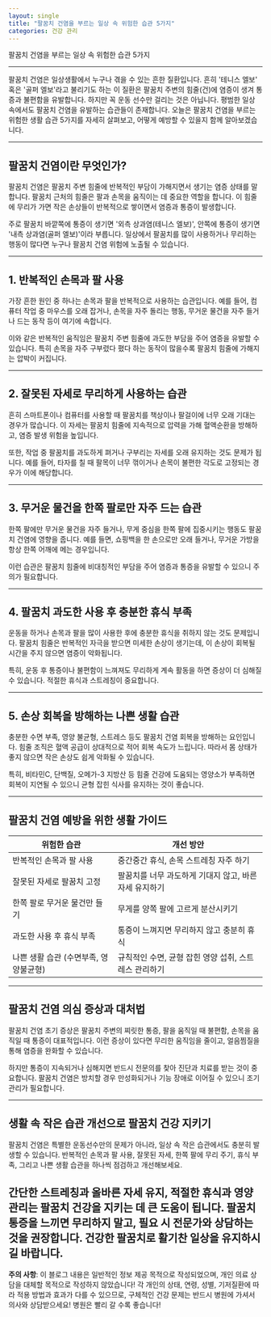 ```yaml
---
layout: single
title: "팔꿈치 건염을 부르는 일상 속 위험한 습관 5가지"
categories: 건강 관리
---
```

팔꿈치 건염을 부르는 일상 속 위험한 습관 5가지

---

팔꿈치 건염은 일상생활에서 누구나 겪을 수 있는 흔한 질환입니다. 흔히 '테니스 엘보' 혹은 '골퍼 엘보'라고 불리기도 하는 이 질환은 팔꿈치 주변의 힘줄(건)에 염증이 생겨 통증과 불편함을 유발합니다. 하지만 꼭 운동 선수만 걸리는 것은 아닙니다. 평범한 일상 속에서도 팔꿈치 건염을 유발하는 습관들이 존재합니다. 오늘은 팔꿈치 건염을 부르는 위험한 생활 습관 5가지를 자세히 살펴보고, 어떻게 예방할 수 있을지 함께 알아보겠습니다.

---

## 팔꿈치 건염이란 무엇인가?

팔꿈치 건염은 팔꿈치 주변 힘줄에 반복적인 부담이 가해지면서 생기는 염증 상태를 말합니다. 팔꿈치 근처의 힘줄은 팔과 손목을 움직이는 데 중요한 역할을 합니다. 이 힘줄에 무리가 가면 작은 손상들이 반복적으로 쌓이면서 염증과 통증이 발생합니다.

주로 팔꿈치 바깥쪽에 통증이 생기면 '외측 상과염(테니스 엘보)', 안쪽에 통증이 생기면 '내측 상과염(골퍼 엘보)'이라 부릅니다. 일상에서 팔꿈치를 많이 사용하거나 무리하는 행동이 많다면 누구나 팔꿈치 건염 위험에 노출될 수 있습니다.

---

## 1. 반복적인 손목과 팔 사용

가장 흔한 원인 중 하나는 손목과 팔을 반복적으로 사용하는 습관입니다. 예를 들어, 컴퓨터 작업 중 마우스를 오래 잡거나, 손목을 자주 돌리는 행동, 무거운 물건을 자주 들거나 드는 동작 등이 여기에 속합니다. 

이와 같은 반복적인 움직임은 팔꿈치 주변 힘줄에 과도한 부담을 주어 염증을 유발할 수 있습니다. 특히 손목을 자주 구부렸다 폈다 하는 동작이 많을수록 팔꿈치 힘줄에 가해지는 압박이 커집니다.

---

## 2. 잘못된 자세로 무리하게 사용하는 습관

흔히 스마트폰이나 컴퓨터를 사용할 때 팔꿈치를 책상이나 팔걸이에 너무 오래 기대는 경우가 많습니다. 이 자세는 팔꿈치 힘줄에 지속적으로 압력을 가해 혈액순환을 방해하고, 염증 발생 위험을 높입니다. 

또한, 작업 중 팔꿈치를 과도하게 펴거나 구부리는 자세를 오래 유지하는 것도 문제가 됩니다. 예를 들어, 타자를 칠 때 팔목이 너무 꺾이거나 손목이 불편한 각도로 고정되는 경우가 이에 해당합니다.

---

## 3. 무거운 물건을 한쪽 팔로만 자주 드는 습관

한쪽 팔에만 무거운 물건을 자주 들거나, 무게 중심을 한쪽 팔에 집중시키는 행동도 팔꿈치 건염에 영향을 줍니다. 예를 들면, 쇼핑백을 한 손으로만 오래 들거나, 무거운 가방을 항상 한쪽 어깨에 메는 경우입니다.

이런 습관은 팔꿈치 힘줄에 비대칭적인 부담을 주어 염증과 통증을 유발할 수 있으니 주의가 필요합니다.

---

## 4. 팔꿈치 과도한 사용 후 충분한 휴식 부족

운동을 하거나 손목과 팔을 많이 사용한 후에 충분한 휴식을 취하지 않는 것도 문제입니다. 팔꿈치 힘줄은 반복적인 자극을 받으면 미세한 손상이 생기는데, 이 손상이 회복될 시간을 주지 않으면 염증이 악화됩니다.

특히, 운동 후 통증이나 불편함이 느껴져도 무리하게 계속 활동을 하면 증상이 더 심해질 수 있습니다. 적절한 휴식과 스트레칭이 중요합니다.

---

## 5. 손상 회복을 방해하는 나쁜 생활 습관

충분한 수면 부족, 영양 불균형, 스트레스 등도 팔꿈치 건염 회복을 방해하는 요인입니다. 힘줄 조직은 혈액 공급이 상대적으로 적어 회복 속도가 느립니다. 따라서 몸 상태가 좋지 않으면 작은 손상도 쉽게 악화될 수 있습니다.

특히, 비타민C, 단백질, 오메가-3 지방산 등 힘줄 건강에 도움되는 영양소가 부족하면 회복이 지연될 수 있으니 균형 잡힌 식사를 유지하는 것이 좋습니다.

---

## 팔꿈치 건염 예방을 위한 생활 가이드

| 위험한 습관                   | 개선 방안                                 |
|---------------------------|--------------------------------------|
| 반복적인 손목과 팔 사용           | 중간중간 휴식, 손목 스트레칭 자주 하기                 |
| 잘못된 자세로 팔꿈치 고정           | 팔꿈치를 너무 과도하게 기대지 않고, 바른 자세 유지하기        |
| 한쪽 팔로 무거운 물건만 들기         | 무게를 양쪽 팔에 고르게 분산시키기                       |
| 과도한 사용 후 휴식 부족            | 통증이 느껴지면 무리하지 않고 충분히 휴식                  |
| 나쁜 생활 습관 (수면부족, 영양불균형) | 규칙적인 수면, 균형 잡힌 영양 섭취, 스트레스 관리하기         |

---

## 팔꿈치 건염 의심 증상과 대처법

팔꿈치 건염 초기 증상은 팔꿈치 주변의 찌릿한 통증, 팔을 움직일 때 불편함, 손목을 움직일 때 통증이 대표적입니다. 이런 증상이 있다면 무리한 움직임을 줄이고, 얼음찜질을 통해 염증을 완화할 수 있습니다.

하지만 통증이 지속되거나 심해지면 반드시 전문의를 찾아 진단과 치료를 받는 것이 중요합니다. 팔꿈치 건염은 방치할 경우 만성화되거나 기능 장애로 이어질 수 있으니 조기 관리가 필요합니다.

---

## 생활 속 작은 습관 개선으로 팔꿈치 건강 지키기

팔꿈치 건염은 특별한 운동선수만의 문제가 아니라, 일상 속 작은 습관에서도 충분히 발생할 수 있습니다. 반복적인 손목과 팔 사용, 잘못된 자세, 한쪽 팔에 무리 주기, 휴식 부족, 그리고 나쁜 생활 습관을 하나씩 점검하고 개선해보세요.

간단한 스트레칭과 올바른 자세 유지, 적절한 휴식과 영양 관리는 팔꿈치 건강을 지키는 데 큰 도움이 됩니다. 팔꿈치 통증을 느끼면 무리하지 말고, 필요 시 전문가와 상담하는 것을 권장합니다. 건강한 팔꿈치로 활기찬 일상을 유지하시길 바랍니다.
---

**주의 사항**: 이 블로그 내용은 일반적인 정보 제공 목적으로 작성되었으며, 개인 의료 상담을 대체할 목적으로 작성하지 않았습니다! 각 개인의 상태, 연령, 성별, 기저질환에 따라 적용 방법과 효과가 다를 수 있으므로, 구체적인 건강 문제는 반드시 병원에 가셔서 의사와 상담받으세요! 병원은 빨리 갈 수록 좋습니다!
